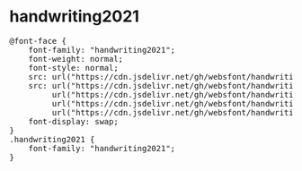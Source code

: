 # handwriting2021

<pre>
@font-face {
    font-family: "handwriting2021";
    font-weight: normal;
    font-style: normal;
    src: url("https://cdn.jsdelivr.net/gh/websfont/handwriting2021/handwriting2021.eot");
    src: url("https://cdn.jsdelivr.net/gh/websfont/handwriting2021/handwriting2021.eot?#iefix") format("embedded-opentype"),
         url("https://cdn.jsdelivr.net/gh/websfont/handwriting2021/handwriting2021.woff2") format("woff2"),
         url("https://cdn.jsdelivr.net/gh/websfont/handwriting2021/handwriting2021.woff") format("woff"),
         url("https://cdn.jsdelivr.net/gh/websfont/handwriting2021/handwriting2021.ttf") format("truetype");
    font-display: swap;
}
.handwriting2021 {
    font-family: "handwriting2021";
}
</pre>
